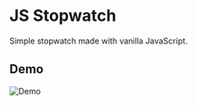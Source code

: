 
# JS Stopwatch

Simple stopwatch made with vanilla JavaScript.



## Demo

![Demo](https://i.imgur.com/lBk7fMB.gif)




